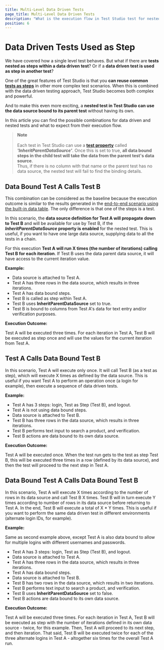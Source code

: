```yaml
---
title: Multi-Level Data Driven Tests
page_title: Multi-Level Data Driven Tests
description: "What is the execution flow in Test Studio test for nested data driven tests. I have a test step bound to a data source, which does not use it, but the parent test source instead. Data driven/bound test is nested under a test. Data driven/bound test is nested under a data driven/bound test. A test is nested under a data driven/bound test. Data Driven Tests Used as Step in another test"
position: 6
---
```

# Data Driven Tests Used as Step

We have covered how a single level test behaves. But what if there are __tests nested as steps within a data driven test__? Or if a __data driven test is used as step in another test__?

One of the great features of Test Studio is that you __can reuse common <a href="/features/custom-steps/test-as-step" target="_blank">tests as steps</a>__ in other more complex test scenarios. When this is combined with the data driven testing approach, Test Studio becomes both complex and powerful.

And to make this even more exciting, a __nested test in Test Studio can use the data source bound to its parent test__ without having its own.

In this article you can find the possible combinations for data driven and nested tests and what to expect from their execution flow.

> __Note__
><br>
><br>
> Each test in Test Studio can use a <a href="/features/test-maintenance/test-properties-standalone" target="_blank">__test property__</a> called ___'InheritParentDataSource'___. Once this is set to true, __all data bound steps in the child test will take the data from the parent test's data source__.
><br>
> Thus, if there is no column with that name or the parent test has no data source, the nested test will fail to find the binding details.

## Data Bound Test A Calls Test B

This combination can be considered as the baseline because the execution outcome is similar to the results generated in the <a href="/automated-tests/data-drive-test/local-data-driven-test" target="_blank">end-to-end scenario using the built-in data table</a>. The only difference is that one of the steps is a test.

In this scenario, the __data source definition for Test A will propagate down to Test B__ and will be available for use by Test B, if the ___InheritParentDataSource_ property is enabled__ for the nested test. This is useful, if you want to have one large data source, supplying data to all the tests in a chain.

For this execution __Test A will run X times (the number of iterations) calling Test B for each iteration__. If Test B uses the data parent data source, it will have access to the current iteration value.

__Example:__

- Data source is attached to Test A.
- Test A has three rows in the data source, which results in three iterations.
- Test A has data bound steps.
- Test B is called as step within Test A.
- Test B uses __InheritParentDataSource__ set to true.
- Test B is bound to columns from Test A's data for text entry and/or verification purposes.

__Execution Outcome:__

Test A will be executed three times. For each iteration in Test A, Test B will be executed as step once and will use the values for the current iteration from Test A.

## Test A Calls Data Bound Test B

In this scenario, Test A will execute only once. It will call Test B (as a test as step), which will execute X times as defined by the data source. This is useful if you want Test A to perform an operation once (a login for example), then execute a sequence of data driven tests.

__Example:__

- Test A has 3 steps: login, Test as Step (Test B), and logout.
- Test A is not using data bound steps.
- Data source is attached to Test B.
- Test B has three rows in the data source, which results in three iterations.
- Test B performs text input to search a product, and verification.
- Test B actions are data bound to its own data source.

__Execution Outcome:__

Test A will be executed once. When the test run gets to the test as step Test B, this will be executed three times in a row (defined by its data source), and then the test will proceed to the next step in Test A.

## Data Bound Test A Calls Data Bound Test B

In this scenario, Test A will execute X times according to the number of rows in its data source and call Test B X times. Test B will in turn execute Y times according to number of rows in its data source before returning to Test A. In the end, Test B will execute a total of X * Y times. This is useful if you want to perform the same data driven test in different environments (alternate login IDs, for example).

__Example:__

Same as second example above, except Test A is also data bound to allow for multiple logins with different usernames and passwords.

- Test A has 3 steps: login, Test as Step (Test B), and logout.
- Data source is attached to Test A.
- Test A has three rows in the data source, which results in three iterations.
- Test A has data bound steps.
- Data source is attached to Test B.
- Test B has two rows in the data source, which results in two iterations.
- Test B performs text input to search a product, and verification.
- Test B uses __InheritParentDataSource__ set to false.
- Test B actions are data bound to its own data source.

__Execution Outcome:__

Test A will be executed three times. For each iteration in Test A, Test B will be executed as step with the number of iterations defined in its own data source - twice, for this example. Then, Test A will proceed to its next step, and then iteration. That said, Test B will be executed twice for each of the three alternate logins in Test A - altogether six times for the overall Test A run.